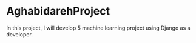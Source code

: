 # AghabidarehProject
In this project, I will develop 5 machine learning project using Django as a developer.
